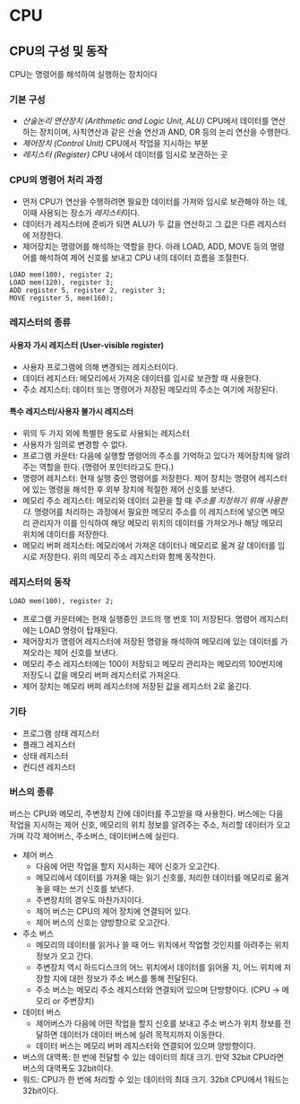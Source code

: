 # CPU
## CPU의 구성 및 동작
CPU는 명령어를 해석하여 실행하는 장치이다

### 기본 구성
* *산술논리 연산장치 (Arithmetic and Logic Unit, ALU)*
CPU에서 데이터를 연산하는 장치이며, 사칙연산과 같은 산술 연산과 AND, OR 등의 논리 연산을 수행한다.
* *제어장치 (Control Unit)*
CPU에서 작업을 지시하는 부분
* *레지스터 (Register)*
CPU 내에서 데이터를 임시로 보관하는 곳

### CPU의 명령어 처리 과정
* 먼저 CPU가 연산을 수행하려면 필요한 데이터를 가져와 임시로 보관해야 하는 데, 이때 사용되는 장소가 *레지스터*이다.
* 데이터가 레지스터에 준비가 되면 ALU가 두 값을 연산하고 그 값은 다른 레지스터에 저장한다.
* 제어장치는 명령어를 해석하는 역할을 한다. 아래 LOAD, ADD, MOVE 등의 명령어를 해석하여 제어 신호를 보내고 CPU 내의 데이터 흐름을 조절한다.
```asm6502
LOAD mem(100), register 2;
LOAD mem(120), register 3;
ADD register 5, register 2, register 3;
MOVE register 5, mem(160);
```

### 레지스터의 종류
#### 사용자 가시 레지스터 (User-visible register)
* 사용자 프로그램에 의해 변경되는 레지스터이다.
* 데이터 레지스터: 메모리에서 가져온 데이터를 임시로 보관할 때 사용한다.
* 주소 레지스터: 데이터 또는 명령어가 저장된 메모리의 주소는 여기에 저장된다.
#### 특수 레지스터/사용자 불가시 레지스터
* 위의 두 가지 외에 특별한 용도로 사용되는 레지스터
* 사용자가 임의로 변경할 수 없다.
* 프로그램 카운터: 다음에 실행할 명령어의 주소를 기억하고 있다가 제어장치에 알려주는 역할을 한다. (명령어 포인터라고도 한다.)
* 명령어 레지스터: 현재 실행 중인 명령어를 저장한다. 제어 장치는 명령어 레지스터에 있는 명령을 해석한 후 외부 장치에 적절한 제어 신호를 보낸다.
* 메모리 주소 레지스터: 메모리와 데이터 교환을 할 때 *주소를 지정하기 위해 사용한다.* 명령어를 처리하는 과정에서 필요한 메모리 주소를 이 레지스터에 넣으면 메모리 관리자가 이를 인식하여 해당 메모리 위치의 데이터를 가져오거나 해당 메모리 위치에 데이터를 저장한다.
* 메모리 버퍼 레지스터: 메모리에서 가져온 데이터나 메모리로 옮겨 갈 데이터를 임시로 저장한다. 위의 메모리 주소 레지스터와 함께 동작한다.
### 레지스터의 동작
```asm6502
LOAD mem(100), register 2;
```
* 프로그램 카운터에는 현재 실행중인 코드의 행 번호 1이 저장된다. 명령어 레지스터에는 LOAD 명령이 탑재된다.
* 제어장치가 명령어 레지스터에 저장된 명령을 해석하여 메모리에 있는 데이터를 가져오라는 제어 신호를 보낸다.
* 메모리 주소 레지스터에는 100이 저장되고 메모리 관리자는 메모리의 100번지에 저장도니 값을 메모리 버퍼 레지스터로 가져온다.
* 제어 장치는 메모리 버퍼 레지스터에 저장된 값을 레지스터 2로 옮긴다.
### 기타
* 프로그램 상태 레지스터
* 플래그 레지스터
* 상태 레지스터
* 컨디션 레지스터
### 버스의 종류
버스는 CPU와 메모리, 주변장치 간에 데이터를 주고받을 때 사용한다. 버스에는 다음 작업을 지시하는 제어 신호, 메모리의 위치 정보를 알려주는 주소, 처리할 데이터가 오고 가며 각각 제어버스, 주소버스, 데이터버스에 실린다.
* 제어 버스
  * 다음에 어떤 작업을 할지 지시하는 제어 신호가 오고간다.
  * 메모리에서 데이터를 가져올 때는 읽기 신호를, 처리한 데이터를 메모리로 옮겨놓을 때는 쓰기 신호를 보낸다.
  * 주변장치의 경우도 마찬가지이다.
  * 제어 버스는 CPU의 제어 장치에 연결되어 있다.
  * 제어 버스의 신호는 양방향으로 오고간다.
* 주소 버스
  * 메모리의 데이터를 읽거나 쓸 때 어느 위치에서 작업할 것인지를 아려주는 위치 정보가 오고 간다.
  * 주변장치 역시 하드디스크의 어느 위치에서 데이터를 읽어올 지, 어느 위치에 저장할 지에 대한 정보가 주소 버스를 통해 전달된다.
  * 주소 버스는 메모리 주소 레지스터와 연결되어 있으며 단방향이다. (CPU -> 메모리 or 주변장치)
* 데이터 버스
  * 제어버스가 다음에 어떤 작업을 할지 신호를 보내고 주소 버스가 위치 정보를 전달하면 데이터가 데이터 버스에 실려 목적지까지 이동한다.
  * 데이터 버스는 메모리 버퍼 레지스터와 연결되어 있으며 양방향이다.
* 버스의 대역폭: 한 번에 전달할 수 있는 데이터의 최대 크기. 만약 32bit CPU라면 버스의 대역폭도 32bit이다.
* 워드: CPU가 한 번에 처리할 수 있는 데이터의 최대 크기. 32bit CPU에서 1워드는 32bit이다.
